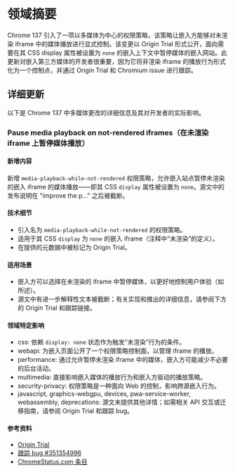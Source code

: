 # 领域摘要

Chrome 137 引入了一项以多媒体为中心的权限策略，该策略让嵌入方能够对未渲染 iframe 中的媒体播放进行显式控制。该变更以 Origin Trial 形式公开，面向需要在其 CSS display 属性被设置为 `none` 的嵌入上下文中暂停媒体的嵌入网站。此更新对嵌入第三方媒体的开发者很重要，因为它将非渲染 iframe 的播放行为形式化为一个控制点，并通过 Origin Trial 和 Chromium issue 进行跟踪。

## 详细更新

以下是 Chrome 137 中多媒体更改的详细信息及其对开发者的实际影响。

### Pause media playback on not-rendered iframes（在未渲染 iframe 上暂停媒体播放）

#### 新增内容
新增 `media-playback-while-not-rendered` 权限策略，允许嵌入站点暂停未渲染的嵌入 iframe 的媒体播放——即其 CSS `display` 属性被设置为 `none`。源文中的发布说明在 "improve the p..." 之后被截断。

#### 技术细节
- 引入名为 `media-playback-while-not-rendered` 的权限策略。
- 适用于其 CSS `display` 为 `none` 的嵌入 iframe（注释中“未渲染”的定义）。
- 在提供的元数据中被标记为 Origin Trial。

#### 适用场景
- 嵌入方可以选择在未渲染的 iframe 中暂停媒体，以更好地控制用户体验（如所述）。
- 源文中有进一步解释性文本被截断；有关实现和推出的详细信息，请参阅下方的 Origin Trial 和跟踪链接。

#### 领域特定影响
- css: 依赖 `display: none` 状态作为触发“未渲染”行为的条件。
- webapi: 为嵌入页面公开了一个权限策略控制面，以管理 iframe 的播放。
- performance: 通过允许暂停未渲染 iframe 中的媒体，嵌入方可能减少不必要的后台活动。
- multimedia: 直接影响嵌入媒体的播放行为和嵌入方驱动的播放策略。
- security-privacy: 权限策略是一种面向 Web 的控制，影响跨源嵌入行为。
- javascript, graphics-webgpu, devices, pwa-service-worker, webassembly, deprecations: 源文未提供其他详情；如需相关 API 交互或迁移指南，请参阅 Origin Trial 和跟踪 bug。

#### 参考资料
- [Origin Trial](https://developer.chrome.com/origintrials/#/trials/active)
- [跟踪 bug #351354996](https://bugs.chromium.org/p/chromium/issues/detail?id=351354996)
- [ChromeStatus.com 条目](https://chromestatus.com/feature/5082854470868992)